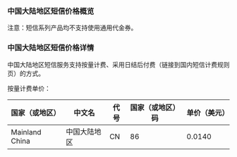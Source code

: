 ### 中国大陆地区短信价格概览

注意：短信系列产品均不支持使用通用代金券。

### 中国大陆地区短信价格详情

 中国大陆地区短信服务支持按量计费、采用日结后付费（链接到国内短信计费规则页）的方式。

按量计费单价：

| 国家（或地区） | 中文名       | 代号 | 国家（或地区）码 | 单价（美元） |
| -------------- | ------------ | ---- | ---------------- | ------------ |
| Mainland China | 中国大陆地区 | CN   | 86               | 0.0140       |